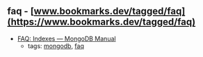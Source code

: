 faq - [www.bookmarks.dev/tagged/faq](https://www.bookmarks.dev/tagged/faq)
---
* [FAQ: Indexes — MongoDB Manual](https://docs.mongodb.com/manual/faq/indexes/)
    * tags: [mongodb](../tagged/mongodb.md), [faq](../tagged/faq.md)
